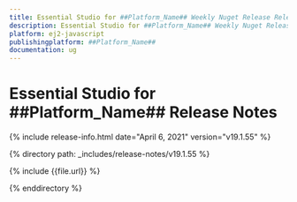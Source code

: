 ```yaml
---
title: Essential Studio for ##Platform_Name## Weekly Nuget Release Release Notes  
description: Essential Studio for ##Platform_Name## Weekly Nuget Release Release Notes  
platform: ej2-javascript
publishingplatform: ##Platform_Name##
documentation: ug
---
```


# Essential Studio for  ##Platform_Name##  Release Notes  

{% include release-info.html date="April 6, 2021"   version="v19.1.55"  %} 

{% directory path: _includes/release-notes/v19.1.55 %}

{% include {{file.url}} %}

{% enddirectory %}
